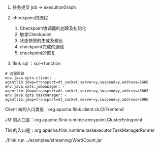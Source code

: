 1. 任务提交 job -> executionGraph
2. checkpoint的流程 
   1. Checkpoint协调器的创建及初始化
   2. 触发Checkpoint
   3. 状态快照的生成及输出
   4. checkpoint完成的通信
   5. checkpoint的恢复

3. flink sql ：sql->function

```
# 远程调试
env.java.opts.client: -agentlib:jdwp=transport=dt_socket,server=y,suspend=y,address=5666
env.java.opts.jobmanager: -agentlib:jdwp=transport=dt_socket,server=y,suspend=y,address=5005
env.java.opts.taskmanager: -agentlib:jdwp=transport=dt_socket,server=y,suspend=y,address=5006
```

Client 端的入口类是：org.apache.flink.client.cli.CliFrontend



JM 的入口是：org.apache.flink.runtime.entrypoint.ClusterEntrypoint



TM 的入口是：org.apache.flink.runtime.taskexecutor.TaskManagerRunner

./flink run ../examples/streaming/WordCount.jar



